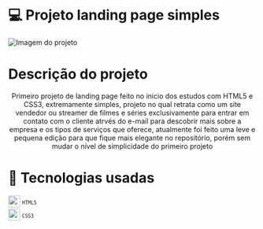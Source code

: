 
# :computer: Projeto landing page simples
![Imagem do projeto](https://user-images.githubusercontent.com/99806060/222709240-c90aab16-b94b-40e4-9d0d-cca67b49bb78.png)

# Descrição do projeto
<p align="center">Primeiro projeto de landing page feito no inicio dos estudos com HTML5 e CSS3, extremamente simples, projeto no qual retrata como um site vendedor ou streamer de filmes
e séries exclusivamente para entrar em contato com o cliente atrvés do e-mail para descobrir mais sobre a empresa e os tipos de serviços que oferece, atualmente foi feito uma leve e pequena edição para que fique mais elegante no repositório, porém sem mudar o nível de simplicidade do primeiro projeto</p>

# :hammer: Tecnologias usadas
<img width="24px" height="24px" src="https://user-images.githubusercontent.com/99806060/222713001-88cc525f-00bb-42b0-be50-b4d1bff091b3.png" />  <sup>`HTML5`</sup><br/>
<img width="24px" height="24px" src="https://user-images.githubusercontent.com/99806060/222713129-bf433acc-4a1f-4ca7-81fa-89d874e7c95f.png" />  <sup>`CSS3`</sup>
